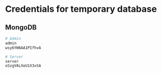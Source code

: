 # Credentials for temporary database

## MongoDB
```bash
# Admin
admin
wsy6YW6AA1PIfhvA

# Server
server
oSzgVALXeU1X3xSA
```
